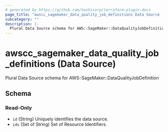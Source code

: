 ```yaml
---
# generated by https://github.com/hashicorp/terraform-plugin-docs
page_title: "awscc_sagemaker_data_quality_job_definitions Data Source - terraform-provider-awscc"
subcategory: ""
description: |-
  Plural Data Source schema for AWS::SageMaker::DataQualityJobDefinition
---
```


# awscc_sagemaker_data_quality_job_definitions (Data Source)

Plural Data Source schema for AWS::SageMaker::DataQualityJobDefinition



<!-- schema generated by tfplugindocs -->
## Schema

### Read-Only

- `id` (String) Uniquely identifies the data source.
- `ids` (Set of String) Set of Resource Identifiers.
